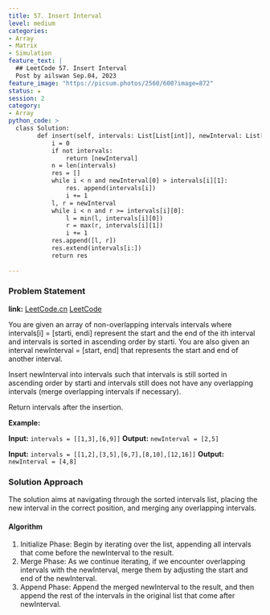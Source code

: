 ```yaml
---
title: 57. Insert Interval
level: medium
categories:
- Array
- Matrix
- Simulation
feature_text: |
  ## LeetCode 57. Insert Interval
  Post by ailswan Sep.04, 2023
feature_image: "https://picsum.photos/2560/600?image=872"
status: ★
session: 2
category:
- Array
python_code: >
  class Solution:
        def insert(self, intervals: List[List[int]], newInterval: List[int]) -> List[List[int]]:
            i = 0
            if not intervals:
                return [newInterval]
            n = len(intervals)
            res = []
            while i < n and newInterval[0] > intervals[i][1]:
                res. append(intervals[i])
                i += 1
            l, r = newInterval
            while i < n and r >= intervals[i][0]:
                l = min(l, intervals[i][0])
                r = max(r, intervals[i][1])
                i += 1
            res.append([l, r])
            res.extend(intervals[i:])
            return res
        
---
```


### Problem Statement
**link:**
[LeetCode.cn](https://leetcode.cn/problems/insert-interval/)
[LeetCode](https://leetcode.com/problems/insert-interval/)


You are given an array of non-overlapping intervals intervals where intervals[i] = [starti, endi] represent the start and the end of the ith interval and intervals is sorted in ascending order by starti. You are also given an interval newInterval = [start, end] that represents the start and end of another interval.

Insert newInterval into intervals such that intervals is still sorted in ascending order by starti and intervals still does not have any overlapping intervals (merge overlapping intervals if necessary).

Return intervals after the insertion.

**Example:**

**Input:** `intervals = [[1,3],[6,9]]`
**Output:** `newInterval = [2,5]`

**Input:** `intervals = [[1,2],[3,5],[6,7],[8,10],[12,16]]`
**Output:** `newInterval = [4,8]`


### Solution Approach

The solution aims at navigating through the sorted intervals list, placing the new interval in the correct position, and merging any overlapping intervals.

#### Algorithm
1. Initialize Phase: Begin by iterating over the list, appending all intervals that come before the newInterval to the result.
2. Merge Phase: As we continue iterating, if we encounter overlapping intervals with the newInterval, merge them by adjusting the start and end of the newInterval.
3. Append Phase: Append the merged newInterval to the result, and then append the rest of the intervals in the original list that come after newInterval.
 

